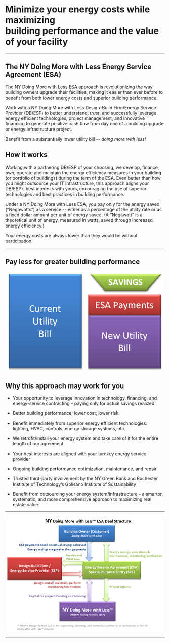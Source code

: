 <div class="text-center titleText">
<h1>Minimize your energy costs while maximizing <br> building performance and the value of your facility</h1>
</div>


 ***

## The NY Doing More with Less Energy Service Agreement (ESA)

The NY Doing More with Less ESA approach is revolutionizing the way building owners upgrade their facilities, making it easier than ever before to benefit from both lower energy costs and superior building performance.

Work with a NY Doing More with Less Design-Build Firm/Energy Service Provider (DB/ESP) to better understand, *trust*, and successfully leverage energy efficient technologies, project management, and innovative financing to generate positive cash flow from day one of a building upgrade or energy infrastructure project.

Benefit from a substantially lower utility bill -- *doing more with less!*

## How it works

Working with a partnering DB/ESP of your choosing, we develop, finance, own, operate and maintain the energy efficiency measures in your building (or portfolio of buildings) during the term of the ESA.  Even better than how you might outsource your IT infrastructure, this approach aligns your DB/ESP’s best interests with yours, encouraging the use of superior technologies and best practices in building performance.

Under a NY Doing More with Less ESA, you pay only for the energy saved (“Negawatts”) as a service -- either as a percentage of the utility rate or as a fixed dollar amount per unit of energy saved.  (A “Negawatt” is a theoretical unit of energy, measured in watts, saved through increased energy efficiency.)
 
Your energy costs are always lower than they would be without participation!

***

## Pay less for greater building performance

<img src="assets\Utility Bill before and after.png" class="img-responsive center-block" alt="Utility Bill before and after"> 

## Why this approach may work for you

- Your opportunity to leverage innovation in technology, financing, and energy-service contracting – paying only for actual savings realized

- Better building performance; lower cost; lower risk

- Benefit immediately from superior energy efficient technologies: lighting, HVAC, controls, energy storage systems, etc.   

- We retrofit/install your energy system and take care of it for the entire length of our agreement

- Your best interests are aligned with your turnkey energy service provider

- Ongoing building performance optimization, maintenance, and repair

- Trusted third-party involvement by the NY Green Bank and Rochester Institute of Technology’s Golisano Institute of Sustainability

- Benefit from outsourcing your energy system/infrastructure – a smarter, systematic, and more comprehensive approach to maximizing real estate value

***

<img src="assets\NYDMwL ESA Deal Structure Diagram.png" class="img-responsive center-block" alt="ESA Deal Structure Diagram.png"> 

***
